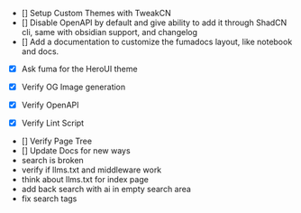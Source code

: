 - [] Setup Custom Themes with TweakCN
- [] Disable OpenAPI by default and give ability to add it through ShadCN cli, same with obsidian support, and changelog
- [] Add a documentation to customize the fumadocs layout, like notebook and docs.
- [x] Ask fuma for the HeroUI theme

- [x] Verify OG Image generation
- [x] Verify OpenAPI
- [x] Verify Lint Script
- [] Verify Page Tree
- [] Update Docs for new ways
- search is broken
- verify if llms.txt and middleware work
- think about llms.txt for index page
- add back search with ai in empty search area
- fix search tags